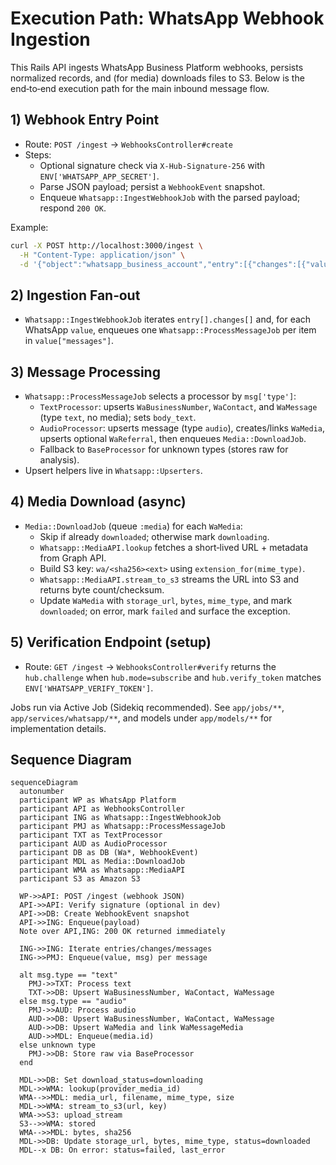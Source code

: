 # Execution Path: WhatsApp Webhook Ingestion

This Rails API ingests WhatsApp Business Platform webhooks, persists normalized records, and (for media) downloads files to S3. Below is the end‑to‑end execution path for the main inbound message flow.

## 1) Webhook Entry Point
- Route: `POST /ingest` → `WebhooksController#create`
- Steps:
  - Optional signature check via `X-Hub-Signature-256` with `ENV['WHATSAPP_APP_SECRET']`.
  - Parse JSON payload; persist a `WebhookEvent` snapshot.
  - Enqueue `Whatsapp::IngestWebhookJob` with the parsed payload; respond `200 OK`.

Example:
```bash
curl -X POST http://localhost:3000/ingest \
  -H "Content-Type: application/json" \
  -d '{"object":"whatsapp_business_account","entry":[{"changes":[{"value":{"messaging_product":"whatsapp","messages":[{"id":"wamid...","type":"text","text":{"body":"Hello"}}],"metadata":{"phone_number_id":"106...","display_phone_number":"1555..."}}]}]}]}'
```

## 2) Ingestion Fan‑out
- `Whatsapp::IngestWebhookJob` iterates `entry[].changes[]` and, for each WhatsApp `value`, enqueues one `Whatsapp::ProcessMessageJob` per item in `value["messages"]`.

## 3) Message Processing
- `Whatsapp::ProcessMessageJob` selects a processor by `msg['type']`:
  - `TextProcessor`: upserts `WaBusinessNumber`, `WaContact`, and `WaMessage` (type `text`, no media); sets `body_text`.
  - `AudioProcessor`: upserts message (type `audio`), creates/links `WaMedia`, upserts optional `WaReferral`, then enqueues `Media::DownloadJob`.
  - Fallback to `BaseProcessor` for unknown types (stores raw for analysis).
- Upsert helpers live in `Whatsapp::Upserters`.

## 4) Media Download (async)
- `Media::DownloadJob` (queue `:media`) for each `WaMedia`:
  - Skip if already `downloaded`; otherwise mark `downloading`.
  - `Whatsapp::MediaAPI.lookup` fetches a short‑lived URL + metadata from Graph API.
  - Build S3 key: `wa/<sha256><ext>` using `extension_for(mime_type)`.
  - `Whatsapp::MediaAPI.stream_to_s3` streams the URL into S3 and returns byte count/checksum.
  - Update `WaMedia` with `storage_url`, `bytes`, `mime_type`, and mark `downloaded`; on error, mark `failed` and surface the exception.

## 5) Verification Endpoint (setup)
- Route: `GET /ingest` → `WebhooksController#verify` returns the `hub.challenge` when `hub.mode=subscribe` and `hub.verify_token` matches `ENV['WHATSAPP_VERIFY_TOKEN']`.

Jobs run via Active Job (Sidekiq recommended). See `app/jobs/**`, `app/services/whatsapp/**`, and models under `app/models/**` for implementation details.

## Sequence Diagram
```mermaid
sequenceDiagram
  autonumber
  participant WP as WhatsApp Platform
  participant API as WebhooksController
  participant ING as Whatsapp::IngestWebhookJob
  participant PMJ as Whatsapp::ProcessMessageJob
  participant TXT as TextProcessor
  participant AUD as AudioProcessor
  participant DB as DB (Wa*, WebhookEvent)
  participant MDL as Media::DownloadJob
  participant WMA as Whatsapp::MediaAPI
  participant S3 as Amazon S3

  WP->>API: POST /ingest (webhook JSON)
  API->>API: Verify signature (optional in dev)
  API->>DB: Create WebhookEvent snapshot
  API->>ING: Enqueue(payload)
  Note over API,ING: 200 OK returned immediately

  ING->>ING: Iterate entries/changes/messages
  ING->>PMJ: Enqueue(value, msg) per message

  alt msg.type == "text"
    PMJ->>TXT: Process text
    TXT->>DB: Upsert WaBusinessNumber, WaContact, WaMessage
  else msg.type == "audio"
    PMJ->>AUD: Process audio
    AUD->>DB: Upsert WaBusinessNumber, WaContact, WaMessage
    AUD->>DB: Upsert WaMedia and link WaMessageMedia
    AUD->>MDL: Enqueue(media.id)
  else unknown type
    PMJ->>DB: Store raw via BaseProcessor
  end

  MDL->>DB: Set download_status=downloading
  MDL->>WMA: lookup(provider_media_id)
  WMA-->>MDL: media_url, filename, mime_type, size
  MDL->>WMA: stream_to_s3(url, key)
  WMA->>S3: upload_stream
  S3-->>WMA: stored
  WMA-->>MDL: bytes, sha256
  MDL->>DB: Update storage_url, bytes, mime_type, status=downloaded
  MDL--x DB: On error: status=failed, last_error
```
